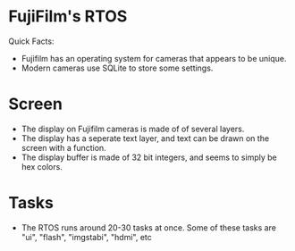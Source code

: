 # FujiFilm's RTOS
Quick Facts:
- Fujifilm has an operating system for cameras that appears to be unique.
- Modern cameras use SQLite to store some settings.

# Screen
- The display on Fujifilm cameras is made of of several layers.
- The display has a seperate text layer, and text can be drawn on the screen with a function.
- The display buffer is made of 32 bit integers, and seems to simply be hex colors.

# Tasks
- The RTOS runs around 20-30 tasks at once. Some of these tasks are "ui", "flash", "imgstabi", "hdmi", etc
